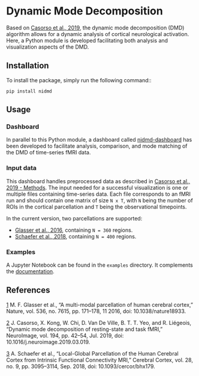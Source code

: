 # Dynamic Mode Decomposition

Based on [Casorso et al., 2019][2], the dynamic mode decomposition (DMD) algorithm allows for a dynamic analysis of cortical neurological activation. Here, a Python module is developed facilitating both analysis and visualization aspects of the DMD.

## Installation

To install the package, simply run the following command::

    pip install nidmd

## Usage

### Dashboard

In parallel to this Python module, a dashboard called [nidmd-dashboard](https://github.com/arnauddhaene/nidmd-dashboard) has been developed to facilitate analysis, comparison, and mode matching of the DMD of time-series fMRI data.

### Input data

This dashboard handles preprocessed data as described in [Casorso et al., 2019 - Methods][2].
The input needed for a successful visualization is one or multiple files containing time-series data. Each file corresponds to an fMRI run and should contain one matrix of size `N x T`, with `N` being the number of ROIs in the cortical parcellation and `T` being the observational timepoints.

In the current version, two parcellations are supported:

* [Glasser et al., 2016][1], containing `N = 360` regions.
* [Schaefer et al., 2018][2], containing `N = 400` regions.

### Examples

A Jupyter Notebook can be found in the `examples` directory. It complements the [documentation](arnauddhaene.github.io/nidmd).

## References


[1] M. F. Glasser et al., “A multi-modal parcellation of human cerebral cortex,” Nature, vol. 536, no. 7615, pp. 171–178, 11 2016, doi: 10.1038/nature18933.

[2] J. Casorso, X. Kong, W. Chi, D. Van De Ville, B. T. T. Yeo, and R. Liégeois, “Dynamic mode decomposition of resting-state and task fMRI,” NeuroImage, vol. 194, pp. 42–54, Jul. 2019, doi: 10.1016/j.neuroimage.2019.03.019.

[3] A. Schaefer et al., “Local-Global Parcellation of the Human Cerebral Cortex from Intrinsic Functional Connectivity MRI,” Cerebral Cortex, vol. 28, no. 9, pp. 3095–3114, Sep. 2018, doi: 10.1093/cercor/bhx179.


[2]: http://www.sciencedirect.com/science/article/pii/S1053811919301922
[1]: https://pubmed.ncbi.nlm.nih.gov/27437579/
[3]: https://academic.oup.com/cercor/article/28/9/3095/3978804
[4]: https://build-system.fman.io/
